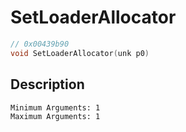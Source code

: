 # SetLoaderAllocator
```c
// 0x00439b90
void SetLoaderAllocator(unk p0)
```
## Description
```
Minimum Arguments: 1
Maximum Arguments: 1
```
